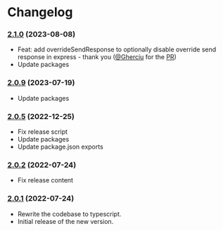 # Changelog

### [2.1.0](https://github.com/meabed/graphql-upload-ts/compare/v2.0.9...v2.1.0) (2023-08-08)

- Feat: add overrideSendResponse to optionally disable override send response in express - thank you ([@Gherciu](https://github.com/Gherciu) for the [PR](https://github.com/meabed/graphql-upload-ts/pull/173))
- Update packages


### [2.0.9](https://github.com/meabed/graphql-upload-ts/compare/v2.0.5...v2.0.9) (2023-07-19)

- Update packages

### [2.0.5](https://github.com/meabed/graphql-upload-ts/compare/v2.0.2...v2.0.5) (2022-12-25)

- Fix release script
- Update packages
- Update package.json exports

### [2.0.2](https://github.com/meabed/graphql-upload-ts/compare/v2.0.0...v2.0.2) (2022-07-24)

- Fix release content

### [2.0.1](https://github.com/meabed/graphql-upload-ts/compare/v1.5.1...v2.0.1) (2022-07-24)

- Rewrite the codebase to typescript.
- Initial release of the new version.
